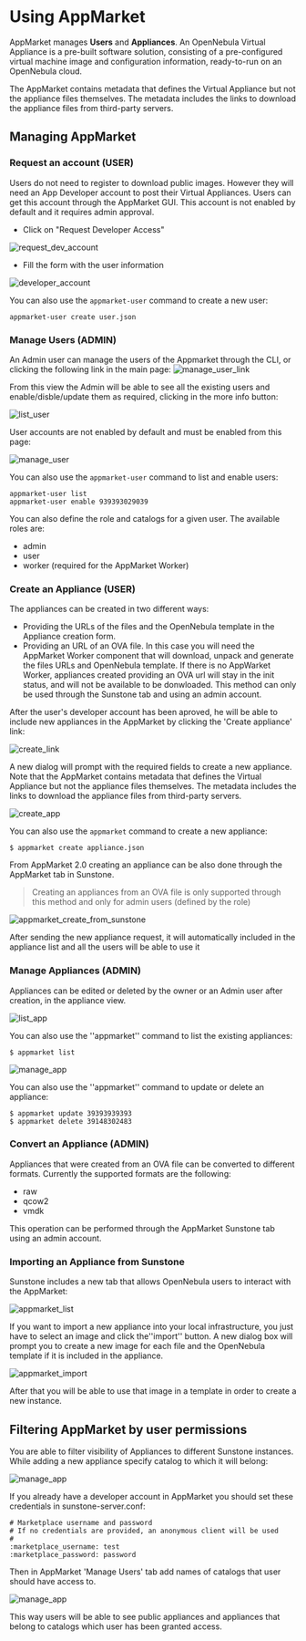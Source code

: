 Using AppMarket
===============

AppMarket manages **Users** and **Appliances**. An OpenNebula Virtual Appliance is a pre-built software solution, consisting of a pre-configured virtual machine image and configuration information, ready-to-run on an OpenNebula cloud.

The AppMarket contains metadata that defines the Virtual Appliance but not the appliance files themselves. The metadata includes the links to download the appliance files from third-party servers.


Managing AppMarket
------------------

### Request an account (USER)

Users do not need to register to download public images. However they will need an App Developer account to post their Virtual Appliances. Users can get this account through the AppMarket GUI. This account is not enabled by default and it requires admin approval.

* Click on "Request Developer Access"

![request_dev_account](images/request_dev_account.jpg)

* Fill the form with the user information

![developer_account](images/developer_account.jpg)

You can also use the `appmarket-user` command to create a new user:
```
appmarket-user create user.json
```


### Manage Users (ADMIN)

An Admin user can manage the users of the Appmarket through the CLI, or clicking the following link in the main page:
![manage_user_link](images/manage_user_link.jpg)

From this view the Admin will be able to see all the existing users and enable/disble/update them as required, clicking in the more info button:

![list_user](images/list_user.jpg)

User accounts are not enabled by default and must be enabled from this page:

![manage_user](images/manage_user.jpg)

You can also use the `appmarket-user` command to list and enable users:
```
appmarket-user list
appmarket-user enable 939393029039
```

You can also define the role and catalogs for a given user. The available roles are:

* admin
* user
* worker (required for the AppMarket Worker)

### Create an Appliance (USER)

The appliances can be created in two different ways:

* Providing the URLs of the files and the OpenNebula template in the Appliance creation form.
* Providing an URL of an OVA file. In this case you will need the AppMarket Worker component that will download, unpack and generate the files URLs and OpenNebula template. If there is no AppWarket Worker, appliances created providing an OVA url will stay in the init status, and will not be available to be donwloaded. This method can only be used through the Sunstone tab and using an admin account.

After the user's developer account has been aproved, he will be able to include new appliances in the AppMarket by clicking the 'Create appliance' link:

![create_link](images/create_link.jpg)

A new dialog will prompt with the required fields to create a new appliance. Note that the AppMarket contains metadata that defines the Virtual Appliance but not the appliance files themselves. The metadata includes the links to download the appliance files from third-party servers.

![create_app](images/create_app.jpg)

You can also use the `appmarket` command to create a new appliance:
```
$ appmarket create appliance.json
```

From AppMarket 2.0 creating an appliance can be also done through the AppMarket tab in Sunstone.

> Creating an appliances from an OVA file is only supported through this method and only for admin users (defined by the role)


![appmarket_create_from_sunstone](images/appmarket_create_from_sunstone.png)

After sending the new appliance request, it will automatically included in the appliance list and all the users will be able to use it


### Manage Appliances (ADMIN)

Appliances can be edited or deleted by the owner or an Admin user after creation, in the appliance view.

![list_app](images/list_app.jpg)

You can also use the ''appmarket'' command to list the existing appliances:
```
$ appmarket list
```

![manage_app](images/manage_app.jpg)

You can also use the ''appmarket'' command to update or delete an appliance:
```
$ appmarket update 39393939393
$ appmarket delete 39148302483
```

### Convert an Appliance (ADMIN)

Appliances that were created from an OVA file can be converted to different formats. Currently the supported formats are the following:

* raw
* qcow2
* vmdk

This operation can be performed through the AppMarket Sunstone tab using an admin account.

### Importing an Appliance from Sunstone

Sunstone includes a new tab that allows OpenNebula users to interact with the AppMarket:

![appmarket_list](images/appmarket_list.png)

If you want to import a new appliance into your local infrastructure, you just have to select an image and click the''import'' button. A new dialog box will prompt you to create a new image for each file and the OpenNebula template if it is included in the appliance.

![appmarket_import](images/appmarket_import_from_sunstone.png)

After that you will be able to use that image in a template in order to create a new instance.


Filtering AppMarket by user permissions
----------------------------------------------
You are able to filter visibility of Appliances to different Sunstone instances. While adding a new appliance specify catalog to which it will belong:

![manage_app](images/appmarket_appliance_catalog.png)

If you already have a developer account in AppMarket you should set these credentials in sunstone-server.conf:

```
# Marketplace username and password
# If no credentials are provided, an anonymous client will be used
#
:marketplace_username: test
:marketplace_password: password
```

Then in AppMarket 'Manage Users' tab add names of catalogs that user should have access to.

![manage_app](images/appmarket_user_catalog.png)

This way users will be able to see public appliances and appliances that belong to catalogs which user has been granted access.
